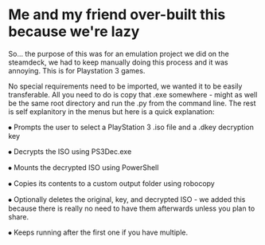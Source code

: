 # Me and my friend over-built this because we're lazy
So... the purpose of this was for an emulation project we did on the steamdeck, we had to keep manually doing this process and it was annoying. This is for Playstation 3 games. 

No special requirements need to be imported, we wanted it to be easily transferable. All you need to do is copy that .exe somewhere - might as well be the same root directory and run the .py from the command line. The rest is self explanitory in the menus but here is a quick explanation: 

⦁	    Prompts the user to select a PlayStation 3 .iso file and a .dkey decryption key

⦁	    Decrypts the ISO using PS3Dec.exe

⦁	    Mounts the decrypted ISO using PowerShell

⦁	    Copies its contents to a custom output folder using robocopy

⦁	    Optionally deletes the original, key, and decrypted ISO - we added this because there is really no need to have them afterwards unless you plan to share.

⦁	    Keeps running after the first one if you have multiple. 
